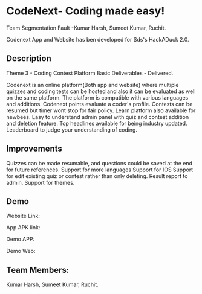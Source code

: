 
# CodeNext- Coding made easy!

Team Segmentation Fault -Kumar Harsh, Sumeet Kumar, Ruchit.

Codenext App and Website has ben developed for Sds's HackADuck 2.0.




## Description
Theme 3 - Coding Contest Platform
Basic Deliverables - Delivered.

Codenext is an online platform(Both app and website) where multiple quizzes and coding tests can be hosted and also it can be evaluated as well on the same platform.
The platform is compatible with various languages and additions.
Codenext points evaluate a coder's profile.
Contests can be resumed but timer wont stop for fair policy.
Learn platform also available for newbees.
Easy to understand admin panel with quiz and contest addition and deletion feature.
Top headlines available for being industry updated.
Leaderboard to judge your understanding of coding.


## Improvements
Quizzes can be made resumable, and questions could be saved at the end for future references.
Support for more languages
Support for IOS
Support for edit existing quiz or contest rather than only deleting.
Result report to admin.
Support for themes.




## Demo

Website Link:

App APK link:


Demo APP:


Demo Web:





## Team Members:

Kumar Harsh, Sumeet Kumar, Ruchit.



